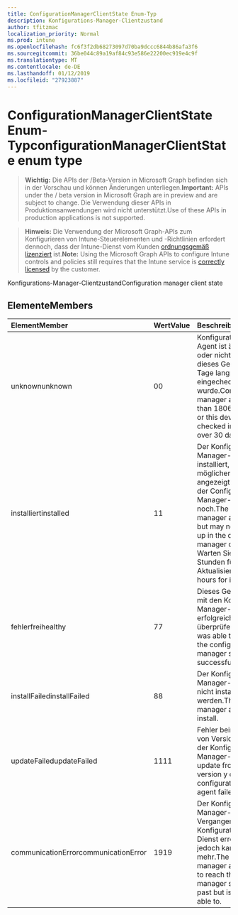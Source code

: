 ```yaml
---
title: ConfigurationManagerClientState Enum-Typ
description: Konfigurations-Manager-Clientzustand
author: tfitzmac
localization_priority: Normal
ms.prod: intune
ms.openlocfilehash: fc6f3f2db68273097d70ba9dccc6844b86afa3f6
ms.sourcegitcommit: 36be044c89a19af84c93e586e22200ec919e4c9f
ms.translationtype: MT
ms.contentlocale: de-DE
ms.lasthandoff: 01/12/2019
ms.locfileid: "27923887"
---
```

# <a name="configurationmanagerclientstate-enum-type"></a><span data-ttu-id="3cfe0-103">ConfigurationManagerClientState Enum-Typ</span><span class="sxs-lookup"><span data-stu-id="3cfe0-103">configurationManagerClientState enum type</span></span>

> <span data-ttu-id="3cfe0-104">**Wichtig:** Die APIs der /Beta-Version in Microsoft Graph befinden sich in der Vorschau und können Änderungen unterliegen.</span><span class="sxs-lookup"><span data-stu-id="3cfe0-104">**Important:** APIs under the / beta version in Microsoft Graph are in preview and are subject to change.</span></span> <span data-ttu-id="3cfe0-105">Die Verwendung dieser APIs in Produktionsanwendungen wird nicht unterstützt.</span><span class="sxs-lookup"><span data-stu-id="3cfe0-105">Use of these APIs in production applications is not supported.</span></span>

> <span data-ttu-id="3cfe0-106">**Hinweis:** Die Verwendung der Microsoft Graph-APIs zum Konfigurieren von Intune-Steuerelementen und -Richtlinien erfordert dennoch, dass der Intune-Dienst vom Kunden [ordnungsgemäß lizenziert](https://go.microsoft.com/fwlink/?linkid=839381) ist.</span><span class="sxs-lookup"><span data-stu-id="3cfe0-106">**Note:** Using the Microsoft Graph APIs to configure Intune controls and policies still requires that the Intune service is [correctly licensed](https://go.microsoft.com/fwlink/?linkid=839381) by the customer.</span></span>

<span data-ttu-id="3cfe0-107">Konfigurations-Manager-Clientzustand</span><span class="sxs-lookup"><span data-stu-id="3cfe0-107">Configuration manager client state</span></span>
## <a name="members"></a><span data-ttu-id="3cfe0-108">Elemente</span><span class="sxs-lookup"><span data-stu-id="3cfe0-108">Members</span></span>
|<span data-ttu-id="3cfe0-109">Element</span><span class="sxs-lookup"><span data-stu-id="3cfe0-109">Member</span></span>|<span data-ttu-id="3cfe0-110">Wert</span><span class="sxs-lookup"><span data-stu-id="3cfe0-110">Value</span></span>|<span data-ttu-id="3cfe0-111">Beschreibung</span><span class="sxs-lookup"><span data-stu-id="3cfe0-111">Description</span></span>|
|:---|:---|:---|
|<span data-ttu-id="3cfe0-112">unknown</span><span class="sxs-lookup"><span data-stu-id="3cfe0-112">unknown</span></span>|<span data-ttu-id="3cfe0-113">0</span><span class="sxs-lookup"><span data-stu-id="3cfe0-113">0</span></span>|<span data-ttu-id="3cfe0-114">Konfigurations-Manager-Agent ist älter als 1806 oder nicht installiert oder dieses Gerät mehr als 30 Tage lang nicht in Intune eingecheckt wurde.</span><span class="sxs-lookup"><span data-stu-id="3cfe0-114">Configuration manager agent is older than 1806 or not installed or this device has not checked into Intune for over 30 days.</span></span>|
|<span data-ttu-id="3cfe0-115">installiert</span><span class="sxs-lookup"><span data-stu-id="3cfe0-115">installed</span></span>|<span data-ttu-id="3cfe0-116">1</span><span class="sxs-lookup"><span data-stu-id="3cfe0-116">1</span></span>|<span data-ttu-id="3cfe0-117">Der Konfigurations-Manager-Agent ist installiert, aber möglicherweise nicht angezeigt werden Sie in der Configuration Manager-Konsole noch.</span><span class="sxs-lookup"><span data-stu-id="3cfe0-117">The configuration manager agent is installed but may not be showing up in the configuration manager console yet.</span></span> <span data-ttu-id="3cfe0-118">Warten Sie einige Stunden für die Aktualisierung.</span><span class="sxs-lookup"><span data-stu-id="3cfe0-118">Wait a few hours for it to refresh.</span></span>|
|<span data-ttu-id="3cfe0-119">fehlerfrei</span><span class="sxs-lookup"><span data-stu-id="3cfe0-119">healthy</span></span>|<span data-ttu-id="3cfe0-120">7</span><span class="sxs-lookup"><span data-stu-id="3cfe0-120">7</span></span>|<span data-ttu-id="3cfe0-121">Dieses Gerät konnte sich mit den Konfigurations-Manager-Dienst erfolgreich zu überprüfen.</span><span class="sxs-lookup"><span data-stu-id="3cfe0-121">This device was able to check in with the configuration manager service successfully.</span></span>|
|<span data-ttu-id="3cfe0-122">installFailed</span><span class="sxs-lookup"><span data-stu-id="3cfe0-122">installFailed</span></span>|<span data-ttu-id="3cfe0-123">8</span><span class="sxs-lookup"><span data-stu-id="3cfe0-123">8</span></span>|<span data-ttu-id="3cfe0-124">Der Konfigurations-Manager-Agent konnte nicht installiert werden.</span><span class="sxs-lookup"><span data-stu-id="3cfe0-124">The configuration manager agent failed to install.</span></span>|
|<span data-ttu-id="3cfe0-125">updateFailed</span><span class="sxs-lookup"><span data-stu-id="3cfe0-125">updateFailed</span></span>|<span data-ttu-id="3cfe0-126">11</span><span class="sxs-lookup"><span data-stu-id="3cfe0-126">11</span></span>|<span data-ttu-id="3cfe0-127">Fehler beim Aktualisieren von Version X y Version der Konfigurations-Manager-Agent.</span><span class="sxs-lookup"><span data-stu-id="3cfe0-127">The update from version x to version y of the configuration manager agent failed.</span></span> |
|<span data-ttu-id="3cfe0-128">communicationError</span><span class="sxs-lookup"><span data-stu-id="3cfe0-128">communicationError</span></span>|<span data-ttu-id="3cfe0-129">19</span><span class="sxs-lookup"><span data-stu-id="3cfe0-129">19</span></span>|<span data-ttu-id="3cfe0-130">Der Konfigurations-Manager-Agent in der Vergangenheit den Konfigurations-Manager-Dienst erreichen konnte jedoch kann jetzt nicht mehr.</span><span class="sxs-lookup"><span data-stu-id="3cfe0-130">The configuration manager agent was able to reach the configuration manager service in the past but is now no longer able to.</span></span> |





